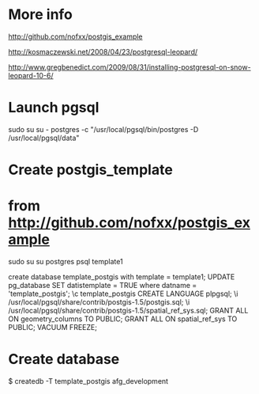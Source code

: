 # More info

http://github.com/nofxx/postgis_example

http://kosmaczewski.net/2008/04/23/postgresql-leopard/

http://www.gregbenedict.com/2009/08/31/installing-postgresql-on-snow-leopard-10-6/

# Launch pgsql
sudo su
su - postgres -c "/usr/local/pgsql/bin/postgres -D /usr/local/pgsql/data"

# Create postgis_template
# from http://github.com/nofxx/postgis_example
sudo su
su postgres
psql template1

create database template_postgis with template = template1;
UPDATE pg_database SET datistemplate = TRUE where datname = 'template_postgis';
\c template_postgis
CREATE LANGUAGE plpgsql;
\i /usr/local/pgsql/share/contrib/postgis-1.5/postgis.sql;
\i /usr/local/pgsql/share/contrib/postgis-1.5/spatial_ref_sys.sql;
GRANT ALL ON geometry_columns TO PUBLIC;
GRANT ALL ON spatial_ref_sys TO PUBLIC;
VACUUM FREEZE;


# Create database

$ createdb -T template_postgis afg_development
